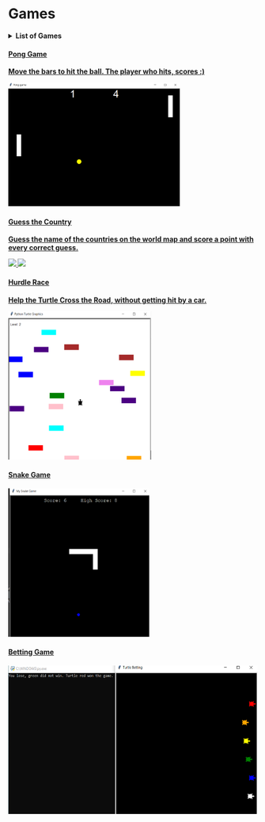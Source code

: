 # Games

  <details>
  <summary><strong>List of Games</summary>
  <ul>
  <li><a href="#hurdle">Hurdle Race</li>
   <li><a href="#pong">Pong Game</li>
   <li><a href="#snake">Snake Game</li>
   <li><a href="#bet">Betting Game</li>
   <li><a href="#country">Guess the Country</li>
  </ul>
  </details>
  <h4 id="pong"> Pong Game</h4>
  <p>Move the bars to hit the ball. The player who hits, scores :)</p>
  <img src="Hit the Ball/Hit_the_ball.png" height="250">
  
  <h4 id='country'>Guess the Country</h4>
  <p> Guess the name of the countries on the world map and score a point with every correct guess.</p>
  <img src='https://user-images.githubusercontent.com/68013183/112927881-52983b00-9133-11eb-9553-fc40b09fae81.png' width='350'>
  <img src="https://user-images.githubusercontent.com/68013183/112928153-bcb0e000-9133-11eb-8e3f-7b1c8efde599.png" width='350'>


<h4 id="hurdle"> Hurdle Race</h4>
<p>Help the Turtle Cross the Road, without getting hit by a car.</p>
<img src="Hurdle Race/Hurdle_Race.png" height="300">
  
<h4 id="snake"> Snake Game</h4>
<img src="Snake Game/Snake Game.png" height="300">
<h4 id="bet"> Betting Game</h4>
<img src="Try a Bet/Betting.png" height="300">
